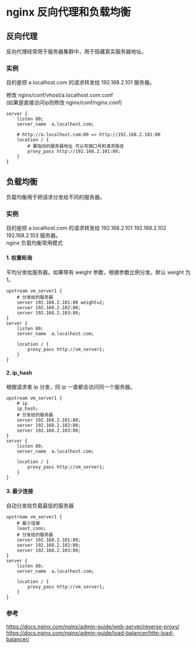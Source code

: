 # nginx 反向代理和负载均衡
## 反向代理
反向代理经常用于服务器集群中，用于隐藏真实服务器地址。
### 实例
目的是把 a.localhost.com 的请求转发给 192.168.2.101 服务器。  

修改 nginx/conf/vhost/a.localhost.com.conf  
(如果是直接访问ip则修改 nginx/conf/nginx.conf)
```
server {
	listen 80;
	server_name  a.localhost.com;

	# http://a.localhost.com:80 => http://192.168.2.101:80
	location / {
		# 要指向的服务器地址 可以写端口号和请求路径
		proxy_pass http://192.168.2.101:80;
	}
}
```

## 负载均衡
负载均衡用于把请求分发给不同的服务器。  
### 实例
目的是把 a.localhost.com 的请求转发给 192.168.2.101 192.168.2.102 192.168.2.103 服务器。  
nginx 负载均衡常用模式  

#### 1. 权重轮询  
平均分发给服务器。如果带有 weight 参数，根据参数比例分发。默认 weight 为 1。
```
upstream vm_server1 {
	# 分发给的服务器
	server 192.168.2.101:80 weight=2;
	server 192.168.2.102:80;
	server 192.168.2.103:80;
}
server {
	listen 80;
	server_name  a.localhost.com;
	
	location / {
		proxy_pass http://vm_server1;
	}
}
```

#### 2. ip_hash  
根据请求者 ip 分发，同 ip 一直都会访问同一个服务器。
```
upstream vm_server1 {
	# ip
	ip_hash;
	# 分发给的服务器
	server 192.168.2.101:80;
	server 192.168.2.102:80;
	server 192.168.2.103:80;
}
server {
	listen 80;
	server_name  a.localhost.com;
	
	location / {
		proxy_pass http://vm_server1;
	}
}
```


#### 3. 最少连接
自动分发给负载最低的服务器
```
upstream vm_server1 {
	# 最少连接
	least_conn;
	# 分发给的服务器
	server 192.168.2.101:80;
	server 192.168.2.102:80;
	server 192.168.2.103:80;
}
server {
	listen 80;
	server_name  a.localhost.com;
	
	location / {
		proxy_pass http://vm_server1;
	}
}
```
### 参考
https://docs.nginx.com/nginx/admin-guide/web-server/reverse-proxy/  
https://docs.nginx.com/nginx/admin-guide/load-balancer/http-load-balancer/  
